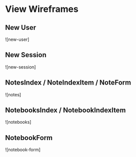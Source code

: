# View Wireframes

## New User
![new-user]

## New Session
![new-session]

## NotesIndex / NoteIndexItem / NoteForm
![notes]

## NotebooksIndex / NotebookIndexItem
![notebooks]

## NotebookForm
![notebook-form]
